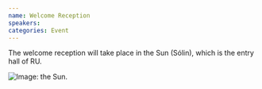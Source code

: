 ```yaml
---
name: Welcome Reception
speakers:
categories: Event
---
```

The welcome reception will take place in the Sun (Sólin), which is the entry hall of RU.

![Image: the Sun.](/lc2022/assets/img/HR_map_1st_floor.jpg)
